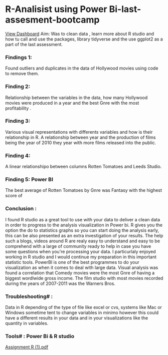 # R-Analisist using Power Bi-last-assesment-bootcamp
[View Dashboard](https://app.powerbi.com/groups/me/reports/f8f60563-f22b-4b53-9cf9-d0fff1192a09/ReportSection)
Aim: Was to clean data , learn more about R studio and how tu call and use the packages, library tidyverse and the use ggplot2 as a part of the last assessment.

### Findings 1: 
Found outliers and duplicates in the data of Hollywood movies using code to remove them.

### Finding 2: 
Relationship between the variables in the data, how many Hollywood movies were produced in a year and the best Gnre with the most profitability .

### Finding 3: 
Various visual representations with differents variables and how is their relationship in R. A relationship between year and the production of films being the year of 2010 they year with more films released into the public.

### Finding 4: 
A linear relationshipo between columns Rotten Tomatoes and Leeds Studio.

### Finding 5: Power BI
The best average of Rotten Tomatoes by Gnre was Fantasy with the highest score of  

### Conclusion : 
I found R studio as a great tool to use with your data to deliver a clean data in order to progress to the analysis visualization in Power bi. R gives you the option the do to statistics graphs so you can start doing the analysis early, this can be also presented as an extra investigation of your results. The help such a blogs, videos around R are realy easy to understand and easy to be comprehend with a large of community ready to help in case you have some questions when you're processing your data. I particurlaly enjoyed working in R studio and I would continue my preparation in this important statistic tools.
PowerBI is one of the best programmes to do your visualization as when it comes to deal with large data.
Visual analysis was found a correlation that Comedy movies were the most Gnre of having a biggest wordlwide gross income.
The film studio with most movies recorded during the years of 2007-2011 was the Warners Bros. 


### Troubleshooting# : 
Data in R depending of the type of file like excel or cvs, systems like Mac or Windows sometime tent to change variables in minimo however this could have a different results in your data and in your visualizations like the quantity in variables.

### Tools# : Power Bi & R studio

[Assignment R (1).pdf](https://github.com/LisbethH23/R-project-last-assesment-bootcamp/files/10254735/Assignment.R.1.pdf)
